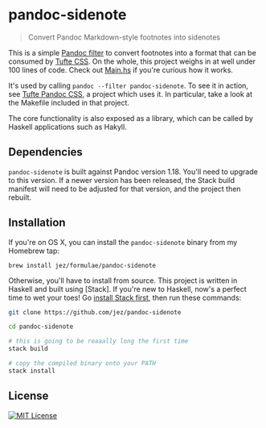 # pandoc-sidenote

> Convert Pandoc Markdown-style footnotes into sidenotes

This is a simple [Pandoc filter] to convert footnotes into a format that can be
consumed by [Tufte CSS]. On the whole, this project weighs in at well under 100
lines of code. Check out [Main.hs](src/Main.hs) if you're curious how it works.

It's used by calling `pandoc --filter pandoc-sidenote`. To see it in action, see
[Tufte Pandoc CSS], a project which uses it. In particular, take a look at the
Makefile included in that project.

The core functionality is also exposed as a library, which can be called by Haskell
applications such as Hakyll.

## Dependencies

`pandoc-sidenote` is built against Pandoc version 1.18. You'll need to upgrade
to this version. If a newer version has been released, the Stack build manifest
will need to be adjusted for that version, and the project then rebuilt.

## Installation

If you're on OS X, you can install the `pandoc-sidenote` binary from my Homebrew
tap:

```
brew install jez/formulae/pandoc-sidenote
```

Otherwise, you'll have to install from source. This project is written in
Haskell and built using [Stack]. If you're new to Haskell, now's a perfect time
to wet your toes! Go [install Stack first], then run these commands:

```bash
git clone https://github.com/jez/pandoc-sidenote

cd pandoc-sidenote

# this is going to be reaaally long the first time
stack build

# copy the compiled binary onto your PATH
stack install
```

## License

[![MIT License](https://img.shields.io/badge/license-MIT-blue.svg)](https://jez.io/MIT-LICENSE.txt)

[Tufte CSS]: https://edwardtufte.github.io/tufte-css/
[install Stack first]: https://docs.haskellstack.org/en/stable/README/
[Pandoc filter]: http://pandoc.org/scripting.html#json-filters
[Tufte Pandoc CSS]: https://github.com/jez/tufte-pandoc-css

